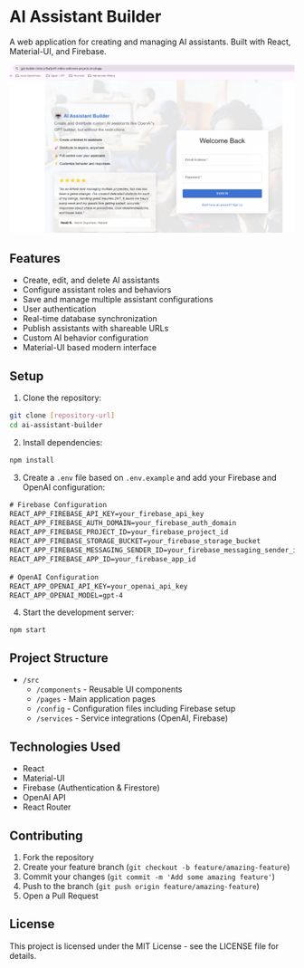 # AI Assistant Builder

A web application for creating and managing AI assistants. Built with React, Material-UI, and Firebase.

![AI Assistant Builder Screenshot](./image.png)

## Features

- Create, edit, and delete AI assistants
- Configure assistant roles and behaviors
- Save and manage multiple assistant configurations
- User authentication
- Real-time database synchronization
- Publish assistants with shareable URLs
- Custom AI behavior configuration
- Material-UI based modern interface

## Setup

1. Clone the repository:
```bash
git clone [repository-url]
cd ai-assistant-builder
```

2. Install dependencies:
```bash
npm install
```

3. Create a `.env` file based on `.env.example` and add your Firebase and OpenAI configuration:
```env
# Firebase Configuration
REACT_APP_FIREBASE_API_KEY=your_firebase_api_key
REACT_APP_FIREBASE_AUTH_DOMAIN=your_firebase_auth_domain
REACT_APP_FIREBASE_PROJECT_ID=your_firebase_project_id
REACT_APP_FIREBASE_STORAGE_BUCKET=your_firebase_storage_bucket
REACT_APP_FIREBASE_MESSAGING_SENDER_ID=your_firebase_messaging_sender_id
REACT_APP_FIREBASE_APP_ID=your_firebase_app_id

# OpenAI Configuration
REACT_APP_OPENAI_API_KEY=your_openai_api_key
REACT_APP_OPENAI_MODEL=gpt-4
```

4. Start the development server:
```bash
npm start
```

## Project Structure

- `/src`
  - `/components` - Reusable UI components
  - `/pages` - Main application pages
  - `/config` - Configuration files including Firebase setup
  - `/services` - Service integrations (OpenAI, Firebase)

## Technologies Used

- React
- Material-UI
- Firebase (Authentication & Firestore)
- OpenAI API
- React Router

## Contributing

1. Fork the repository
2. Create your feature branch (`git checkout -b feature/amazing-feature`)
3. Commit your changes (`git commit -m 'Add some amazing feature'`)
4. Push to the branch (`git push origin feature/amazing-feature`)
5. Open a Pull Request

## License

This project is licensed under the MIT License - see the LICENSE file for details.
